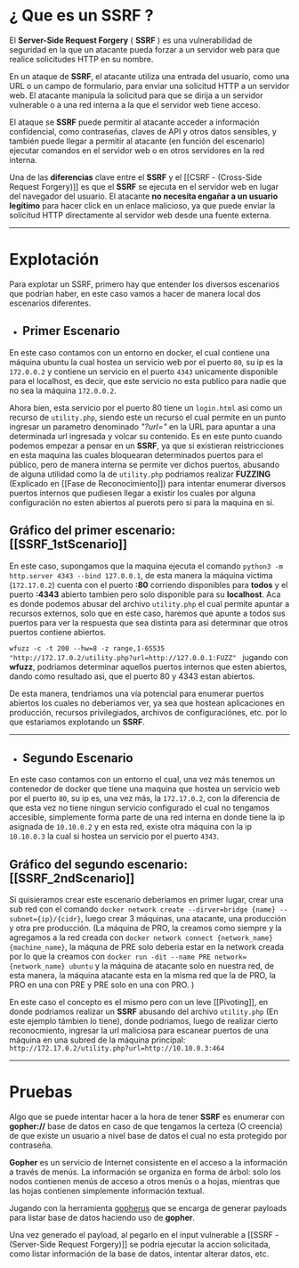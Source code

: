 # ¿ Que es un **SSRF** ? 

El **Server-Side Request Forgery** ( **SSRF** ) es una vulnerabilidad de seguridad en la que un atacante pueda forzar a un servidor web para que realice solicitudes HTTP en su nombre. 

En un ataque de **SSRF**, el atacante utiliza una entrada del usuario, como una URL o un campo de formulario, para enviar una solicitud HTTP a un servidor web. El atacante manipula la solicitud para que se dirija a un servidor vulnerable o a una red interna a la que el servidor web tiene acceso. 

El ataque se **SSRF** puede permitir al atacante acceder a información confidencial, como contraseñas, claves de API y otros datos sensibles, y también puede llegar a permitir al atacante (en función del escenario) ejecutar comandos en el servidor web o en otros servidores en la red interna. 

Una de las **diferencias** clave entre el **SSRF** y el [[CSRF - (Cross-Side Request Forgery)]] es que el **SSRF** se ejecuta en el servidor web en lugar del navegador del usuario. El atacante **no necesita engañar a un usuario legítimo** para hacer click en un enlace malicioso, ya que puede enviar la solicitud HTTP directamente al servidor web desde una fuente externa.

----

# Explotación 

Para explotar un SSRF, primero hay que entender los diversos escenarios que podrian haber, en este caso vamos a hacer de manera local dos escenarios diferentes. 

- ## Primer Escenario 

En este caso contamos con un entorno en docker, el cual contiene una máquina ubuntu la cual hostea un servicio web por el puerto `80`, su ip es la `172.0.0.2` y contiene un servicio en el puerto `4343` unicamente disponible para el localhost, es decir, que este servicio no esta publico para nadie que no sea la máquina `172.0.0.2`.  

Ahora bien, esta servicio por el puerto 80 tiene un `login.html` asi como un recurso de `utility.php`, siendo este un recurso el cual permite en un punto ingresar un parametro denominado *"?url="* en la URL para apuntar a una determinada url ingresada y volcar su contenido. Es en este punto cuando podemos empezar a pensar en un **SSRF**, ya que si existieran reistricciones en esta maquina las cuales bloquearan determinados puertos para el público, pero de manera interna se permite ver dichos puertos, abusando de alguna utilidad como la de `utility.php` podriamos realizar **FUZZING** (Explicado en [[Fase de Reconocimiento]]) para intentar enumerar diversos puertos internos que pudiesen llegar a existir los cuales por alguna configuración no esten abiertos al puerots pero si para la maquina en si. 

## Gráfico del primer escenario: [[SSRF_1stScenario]]

En este caso, supongamos que la maquina ejecuta el comando `python3 -m http.server 4343 --bind 127.0.0.1`, de esta manera la máquina victima (`172.17.0.2`) cuenta con el puerto **:80** corriendo disponibles para **todos** y el puerto **:4343** abierto tambien pero solo disponible para su **localhost**. Aca es donde podemos abusar del archivo `utility.php` el cual permite apuntar a recursos externos, solo que en este caso, haremos que apunte a todos sus puertos para ver la respuesta que sea distinta para asi determinar que otros puertos contiene abiertos. 

`wfuzz -c -t 200 --hw=8 -z range,1-65535 "http://172.17.0.2/utility.php?url=http://127.0.0.1:FUZZ" ` jugando con **wfuzz**, podriamos determinar aquellos puertos internos que esten abiertos, dando como resultado asi, que el puerto 80 y 4343 estan abiertos. 

De esta manera, tendriamos una vía potencial para enumerar puertos abiertos los cuales no deberiamos ver, ya sea que hostean aplicaciones en producción, recursos privilegiados, archivos de configuraciónes, etc. por lo que estariamos explotando un **SSRF**.

----

- ## Segundo Escenario 

En este caso contamos con un entorno el cual, una vez más tenemos un contenedor de docker que tiene una maquina que hostea un servicio web por el puerto `80`, su ip es, una vez más, la `172.17.0.2`, con la diferencia de que esta vez no tiene ningun servicio configurado el cual no tengamos accesible, simplemente forma parte de una red interna en donde tiene la ip  asignada de `10.10.0.2` y en esta red, existe otra máquina con la ip `10.10.0.3` la cual si hostea un servicio por el puerto `4343`. 

## Gráfico del segundo escenario: [[SSRF_2ndScenario]]

Si quisieramos crear este escenario deberiamos en primer lugar, crear una sub red con el comando `docker network create --dirver=bridge {name} --subnet={ip}/{cidr}`, luego crear 3 máquinas, una atacante, una producción y otra pre producción. (La máquina de PRO, la creamos como siempre y la agregamos a la red creada con `docker network connect {network_name} {machine_name}`, la máquna de PRE solo deberia estar en la network creada por lo que la creamos con 
`docker run -dit --name PRE network={network_name} ubuntu` y la  máquina de atacante solo en nuestra red, de esta manera, la máquina atacante esta en la misma red que la de PRO, la PRO en una con PRE y PRE solo en una con PRO. )

En este caso el concepto es el mismo pero con un leve [[Pivoting]], en donde podriamos realizar un **SSRF** abusando del archivo `utility.php` (En este ejemplo támbien lo tiene), donde podriamos, luego de realizar cierto reconocmiento, ingresar la url maliciosa para escanear puertos de una máquina en una subred de la máquina principal: `http://172.17.0.2/utility.php?url=http://10.10.0.3:464`

-----

# Pruebas 

Algo que se puede intentar hacer a la hora de tener **SSRF** es enumerar con **gopher://** base de datos en caso de que tengamos la certeza (O creencia) de que existe un usuario a nivel base de datos el cual no esta protegido por contraseña.

**Gopher** es un servicio de Internet consistente en el acceso a la información a través de menús. La información se organiza en forma de árbol: solo los nodos contienen menús de acceso a otros menús o a hojas, mientras que las hojas contienen simplemente información textual.

Jugando con la herramienta [gopherus](https://github.com/tarunkant/Gopherus) que se encarga de generar payloads para listar base de datos haciendo uso de **gopher**. 

Una vez generado el payload, al pegarlo en el input vulnerable a [[SSRF - (Server-Side Request Forgery)]] se podría ejecutar la accion solicitada, como listar información de la base de datos, intentar alterar datos, etc. 

